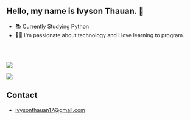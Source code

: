 ## Hello, my name is Ivyson Thauan. 👋
- 📚 Currently Studying Python
- 👨‍💻 I'm passionate about technology and I love learning to program.

</div> 

<br><br>
  
<div>
  <a href="https://www.instagram.com/ivyson_in/" target="_blank"><img src="https://img.shields.io/badge/-Instagram-%23E4405F?style=for-the-badge&logo=instagram&logoColor=white" target="_blank"></a> 
          
![](https://img.shields.io/badge/Python-14354C?style=for-the-badge&logo=python&logoColor=white)
  
 </div>

 ## Contact
* ivysonthauan17@gmail.com

